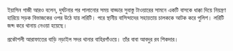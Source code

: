 ইয়াসিন গাজী আরও বলেন, দুর্ঘটনার পর পালানোর সময় বাড্ডার সুবাস্তু টাওয়ারের সামনে একটি বাসকে ধাক্কা দিয়ে নিয়ন্ত্রণ হারিয়ে সড়ক বিভাজকের ওপর উঠে যায় লরিটি। পরে স্থানীয় বাসিন্দাদের সহায়তায় চালককে আটক করে পুলিশ। লরিটি জব্দ করে থানায় নেওয়া হয়েছে।

প্রকৌশলী আরাফাতের বাড়ি নড়াইল সদর থানার বাহিরগাঁওয়ে। তাঁর বাবা আবদুর রব শিকদার।
